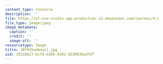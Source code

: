 ```yaml
---
content_type: resource
description: ''
file: https://ol-ocw-studio-app-production.s3.amazonaws.com/courses/4-614-religious-architecture-and-islamic-cultures-fall-2002/1831bb27bc74b2b602028250030ad7df_3074thumbnail.jpg
file_type: image/jpeg
image_metadata:
  caption: ''
  credit: ''
  image-alt: ''
resourcetype: Image
title: 3074thumbnail.jpg
uid: 1831bb27-bc74-b2b6-0202-8250030ad7df
---
```

